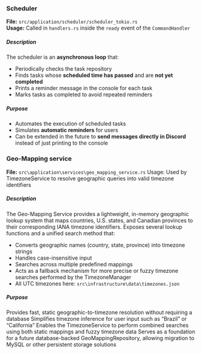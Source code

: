 ### Scheduler

**File:** `src/application/scheduler/scheduler_tokio.rs`  
**Usage:** Called in `handlers.rs` inside the `ready` event of the `CommandHandler`

##### Description
The scheduler is an **asynchronous loop** that:

- Periodically checks the task repository
- Finds tasks whose **scheduled time has passed** and are **not yet completed**
- Prints a reminder message in the console for each task
- Marks tasks as completed to avoid repeated reminders

##### Purpose
- Automates the execution of scheduled tasks
- Simulates **automatic reminders** for users
- Can be extended in the future to **send messages directly in Discord** instead of just printing to the console

### Geo-Mapping service

**File:** `src\application\services\geo_mapping_service.rs`
Usage: Used by TimezoneService to resolve geographic queries into valid timezone identifiers

##### Description
The Geo-Mapping Service provides a lightweight, in-memory geographic lookup system that maps countries, U.S. states, and Canadian provinces to their corresponding IANA timezone identifiers.
Exposes several lookup functions and a unified search method that:

- Converts geographic names (country, state, province) into timezone strings
- Handles case-insensitive input
- Searches across multiple predefined mappings
- Acts as a fallback mechanism for more precise or fuzzy timezone searches performed by the TimezoneManager
- All UTC timezones here: `src\infrastructure\data\timezones.json`

##### Purpose
Provides fast, static geographic-to-timezone resolution without requiring a database
Simplifies timezone inference for user input such as “Brazil” or “California”
Enables the TimezoneService to perform combined searches using both static mappings and fuzzy timezone data
Serves as a foundation for a future database-backed GeoMappingRepository, allowing migration to MySQL or other persistent storage solutions

